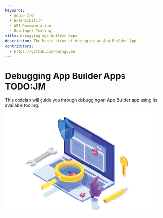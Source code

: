 ```yaml
---
keywords:
  - Adobe I/O
  - Extensibility
  - API Documentation
  - Developer Tooling
title: Debugging App Builder Apps
description: The basic steps of debugging an App Builder App.
contributors:
  - https://github.com/duynguyen
---
```


# Debugging App Builder Apps TODO:JM

This codelab will guide you through debugging an App Builder app using its available tooling.

![front-banner](assets/front-banner.png)